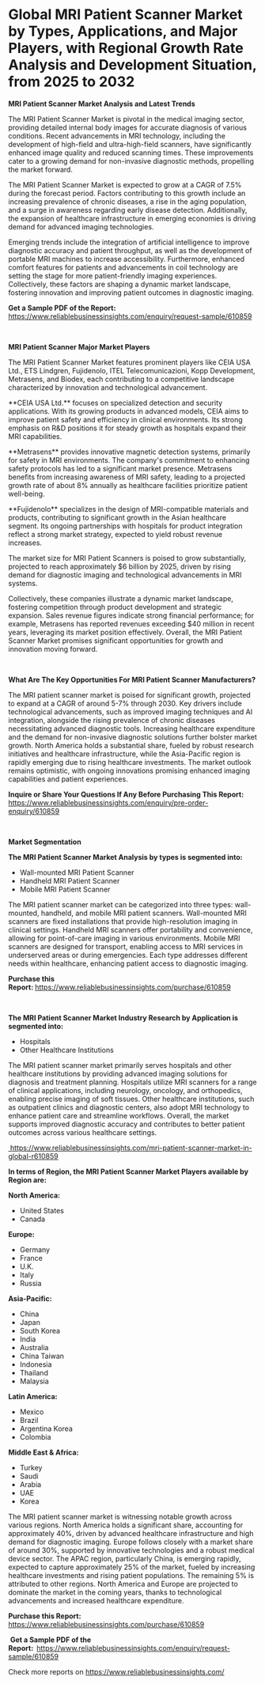 <p><h1>Global MRI Patient Scanner Market by Types, Applications, and Major Players, with Regional Growth Rate Analysis and Development Situation, from 2025 to 2032</h1></p><p><strong>MRI Patient Scanner Market Analysis and Latest Trends</strong></p>
<p><p>The MRI Patient Scanner Market is pivotal in the medical imaging sector, providing detailed internal body images for accurate diagnosis of various conditions. Recent advancements in MRI technology, including the development of high-field and ultra-high-field scanners, have significantly enhanced image quality and reduced scanning times. These improvements cater to a growing demand for non-invasive diagnostic methods, propelling the market forward.</p><p>The MRI Patient Scanner Market is expected to grow at a CAGR of 7.5% during the forecast period. Factors contributing to this growth include an increasing prevalence of chronic diseases, a rise in the aging population, and a surge in awareness regarding early disease detection. Additionally, the expansion of healthcare infrastructure in emerging economies is driving demand for advanced imaging technologies.</p><p>Emerging trends include the integration of artificial intelligence to improve diagnostic accuracy and patient throughput, as well as the development of portable MRI machines to increase accessibility. Furthermore, enhanced comfort features for patients and advancements in coil technology are setting the stage for more patient-friendly imaging experiences. Collectively, these factors are shaping a dynamic market landscape, fostering innovation and improving patient outcomes in diagnostic imaging.</p></p>
<p><strong>Get a Sample PDF of the Report:&nbsp;</strong> <a href="https://www.reliablebusinessinsights.com/enquiry/request-sample/610859?utm_campaign=2274&utm_medium=2&utm_source=Github&utm_content=ia&utm_term=23032025&utm_id=mri-patient-scanner">https://www.reliablebusinessinsights.com/enquiry/request-sample/610859</a></p>
<p>&nbsp;</p>
<p><strong>MRI Patient Scanner Major Market Players</strong></p>
<p><p>The MRI Patient Scanner Market features prominent players like CEIA USA Ltd., ETS Lindgren, Fujidenolo, ITEL Telecomunicazioni, Kopp Development, Metrasens, and Biodex, each contributing to a competitive landscape characterized by innovation and technological advancement. </p><p>**CEIA USA Ltd.** focuses on specialized detection and security applications. With its growing products in advanced models, CEIA aims to improve patient safety and efficiency in clinical environments. Its strong emphasis on R&D positions it for steady growth as hospitals expand their MRI capabilities.</p><p>**Metrasens** provides innovative magnetic detection systems, primarily for safety in MRI environments. The company's commitment to enhancing safety protocols has led to a significant market presence. Metrasens benefits from increasing awareness of MRI safety, leading to a projected growth rate of about 8% annually as healthcare facilities prioritize patient well-being.</p><p>**Fujidenolo** specializes in the design of MRI-compatible materials and products, contributing to significant growth in the Asian healthcare segment. Its ongoing partnerships with hospitals for product integration reflect a strong market strategy, expected to yield robust revenue increases.</p><p>The market size for MRI Patient Scanners is poised to grow substantially, projected to reach approximately $6 billion by 2025, driven by rising demand for diagnostic imaging and technological advancements in MRI systems. </p><p>Collectively, these companies illustrate a dynamic market landscape, fostering competition through product development and strategic expansion. Sales revenue figures indicate strong financial performance; for example, Metrasens has reported revenues exceeding $40 million in recent years, leveraging its market position effectively. Overall, the MRI Patient Scanner Market promises significant opportunities for growth and innovation moving forward.</p></p>
<p>&nbsp;</p>
<p><strong>What Are The Key Opportunities For MRI Patient Scanner Manufacturers?</strong></p>
<p><p>The MRI patient scanner market is poised for significant growth, projected to expand at a CAGR of around 5-7% through 2030. Key drivers include technological advancements, such as improved imaging techniques and AI integration, alongside the rising prevalence of chronic diseases necessitating advanced diagnostic tools. Increasing healthcare expenditure and the demand for non-invasive diagnostic solutions further bolster market growth. North America holds a substantial share, fueled by robust research initiatives and healthcare infrastructure, while the Asia-Pacific region is rapidly emerging due to rising healthcare investments. The market outlook remains optimistic, with ongoing innovations promising enhanced imaging capabilities and patient experiences.</p></p>
<p><strong>Inquire or Share Your Questions If Any Before Purchasing This Report:</strong> <a href="https://www.reliablebusinessinsights.com/enquiry/pre-order-enquiry/610859?utm_campaign=2274&utm_medium=2&utm_source=Github&utm_content=ia&utm_term=23032025&utm_id=mri-patient-scanner">https://www.reliablebusinessinsights.com/enquiry/pre-order-enquiry/610859</a></p>
<p>&nbsp;</p>
<p><strong>Market Segmentation</strong></p>
<p><strong>The MRI Patient Scanner Market Analysis by types is segmented into:</strong></p>
<p><ul><li>Wall-mounted MRI Patient Scanner</li><li>Handheld MRI Patient Scanner</li><li>Mobile MRI Patient Scanner</li></ul></p>
<p><p>The MRI patient scanner market can be categorized into three types: wall-mounted, handheld, and mobile MRI patient scanners. Wall-mounted MRI scanners are fixed installations that provide high-resolution imaging in clinical settings. Handheld MRI scanners offer portability and convenience, allowing for point-of-care imaging in various environments. Mobile MRI scanners are designed for transport, enabling access to MRI services in underserved areas or during emergencies. Each type addresses different needs within healthcare, enhancing patient access to diagnostic imaging.</p></p>
<p><strong>Purchase this Report:&nbsp;</strong><a href="https://www.reliablebusinessinsights.com/purchase/610859?utm_campaign=2274&utm_medium=2&utm_source=Github&utm_content=ia&utm_term=23032025&utm_id=mri-patient-scanner">https://www.reliablebusinessinsights.com/purchase/610859</a></p>
<p>&nbsp;</p>
<p><strong>The MRI Patient Scanner Market Industry Research by Application is segmented into:</strong></p>
<p><ul><li>Hospitals</li><li>Other Healthcare Institutions</li></ul></p>
<p><p>The MRI patient scanner market primarily serves hospitals and other healthcare institutions by providing advanced imaging solutions for diagnosis and treatment planning. Hospitals utilize MRI scanners for a range of clinical applications, including neurology, oncology, and orthopedics, enabling precise imaging of soft tissues. Other healthcare institutions, such as outpatient clinics and diagnostic centers, also adopt MRI technology to enhance patient care and streamline workflows. Overall, the market supports improved diagnostic accuracy and contributes to better patient outcomes across various healthcare settings.</p></p>
<p><a href="https://www.reliablebusinessinsights.com/mri-patient-scanner-market-in-global-r610859?utm_campaign=2274&utm_medium=2&utm_source=Github&utm_content=ia&utm_term=23032025&utm_id=mri-patient-scanner">&nbsp;https://www.reliablebusinessinsights.com/mri-patient-scanner-market-in-global-r610859</a></p>
<p><strong>In terms of Region, the MRI Patient Scanner Market Players available by Region are:</strong></p>
<p>
    <p> <strong> North America: </strong>
        <ul>
            <li>United States</li>
            <li>Canada</li>
        </ul>
        </p> 
    <p> <strong> Europe: </strong>
        <ul>
            <li>Germany</li>
            <li>France</li>
            <li>U.K.</li>
            <li>Italy</li>
            <li>Russia</li>
        </ul>
        </p> 
    <p> <strong> Asia-Pacific: </strong>
        <ul>
            <li>China</li>
            <li>Japan</li>
            <li>South Korea</li>
            <li>India</li>
            <li>Australia</li>
            <li>China Taiwan</li>
            <li>Indonesia</li>
            <li>Thailand</li>
            <li>Malaysia</li>
        </ul>
        </p> 
    <p> <strong> Latin America: </strong>
        <ul>
            <li>Mexico</li>
            <li>Brazil</li>
            <li>Argentina Korea</li>
            <li>Colombia</li>
        </ul>
        </p> 
    <p> <strong> Middle East & Africa: </strong>
        <ul>
            <li>Turkey</li>
            <li>Saudi</li>
            <li>Arabia</li>
            <li>UAE</li>
            <li>Korea</li>
        </ul>
    </p>
    </p>
<p><p>The MRI patient scanner market is witnessing notable growth across various regions. North America holds a significant share, accounting for approximately 40%, driven by advanced healthcare infrastructure and high demand for diagnostic imaging. Europe follows closely with a market share of around 30%, supported by innovative technologies and a robust medical device sector. The APAC region, particularly China, is emerging rapidly, expected to capture approximately 25% of the market, fueled by increasing healthcare investments and rising patient populations. The remaining 5% is attributed to other regions. North America and Europe are projected to dominate the market in the coming years, thanks to technological advancements and increased healthcare expenditure.</p></p>
<p><strong>Purchase this Report: </strong><a href="https://www.reliablebusinessinsights.com/purchase/610859?utm_campaign=2274&utm_medium=2&utm_source=Github&utm_content=ia&utm_term=23032025&utm_id=mri-patient-scanner">https://www.reliablebusinessinsights.com/purchase/610859</a></p>
<p>&nbsp;<strong>Get a Sample PDF of the Report:&nbsp;&nbsp;</strong><a href="https://www.reliablebusinessinsights.com/enquiry/request-sample/610859?utm_campaign=2274&utm_medium=2&utm_source=Github&utm_content=ia&utm_term=23032025&utm_id=mri-patient-scanner">https://www.reliablebusinessinsights.com/enquiry/request-sample/610859</a></p>
<p><strong></strong></p>
<p>Check more reports on <a href="https://www.reliablebusinessinsights.com/?utm_campaign=2274&utm_medium=2&utm_source=Github&utm_content=ia&utm_term=23032025&utm_id=mri-patient-scanner">https://www.reliablebusinessinsights.com/</a></p>